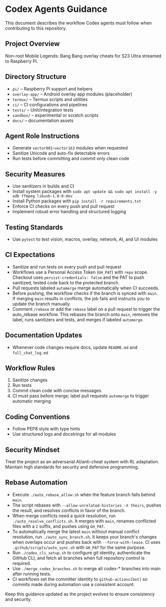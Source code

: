 # Codex Agents Guidance

This document describes the workflow Codex agents must follow when contributing to this repository.

## Project Overview
Non-root Mobile Legends: Bang Bang overlay cheats for S23 Ultra streamed to Raspberry Pi.

## Directory Structure
- `pi/` – Raspberry Pi support and helpers
- `overlay-app/` – Android overlay app modules (placeholder)
- `termux/` – Termux scripts and utilities
- `ci/` – CI configurations and pipelines
- `tests/` – Unit/integration tests
- `sandbox/` – experimental or scratch scripts
- `docs/` – documentation assets

## Agent Role Instructions
- Generate `vector001`–`vector163` modules when requested
- Sanitize Unicode and auto-fix detectable errors
- Run tests before committing and commit only clean code

## Security Measures
- Use sanitizers in builds and CI
- Install system packages with `sudo apt update && sudo apt install -y adb ffmpeg libusb-1.0-0-dev`
- Install Python packages with `pip install -r requirements.txt`
- Enforce CI checks on every push and pull request
- Implement robust error handling and structured logging

## Testing Standards
- Use `pytest` to test vision, macros, overlay, network, AI, and UI modules

## CI Expectations
- Sanitize and run tests on every push and pull request
- Workflows use a Personal Access Token (`GH_PAT`) with `repo` scope. Checkout uses `persist-credentials: false` and the PAT to push sanitized, tested code back to the protected branch.
- Pull requests labeled `automerge` merge automatically when CI succeeds.
- Before pushing, the workflow checks if the branch is synced with `main`. If merging `main` results in conflicts, the job fails and instructs you to update the branch manually.
- Comment `/rebase` or add the `rebase` label on a pull request to trigger the auto_rebase workflow. This rebases the branch onto `main`, removes the label, runs sanitizers and tests, and merges if labeled `automerge`.

## Documentation Updates
- Whenever code changes require docs, update `README.md` and `full_chat_log.md`

## Workflow Rules
1. Sanitize changes
2. Run tests
3. Commit clean code with concise messages
4. CI must pass before merge; label pull requests `automerge` to trigger automatic merging

## Coding Conventions
- Follow PEP8 style with type hints
- Use structured logs and docstrings for all modules

## Security Mindset
Treat the project as an adversarial AI/anti-cheat system with RL adaptation. Maintain high standards for security and defensive programming.

## Rebase Automation
- Execute `./auto_rebase_allow.sh` when the feature branch falls behind `main`.
- The script rebases with `--allow-unrelated-histories -X theirs`, pushes the result, and resolves conflicts in favor of the branch.
- When merge conflicts need a quick resolution, run `./auto_resolve_conflicts.sh`. It merges with `main`, renames conflicted files with a `2` suffix, and pushes using `GH_PAT`.
- To automatically merge the latest `main` without manual conflict resolution, run `./auto_sync_branch.sh`. It keeps your branch's changes when overlaps occur and pushes back with `--force-with-lease`. CI uses `.github/scripts/auto_sync.sh` with `GH_PAT` for the same purpose.
- Run `./codex_cli_setup.sh` to configure git identity, authenticate the GitHub CLI, and fetch all branches when full repository control is required.
- Use `./merge_codex_branches.sh` to merge all codex-* branches into main after running tests.
- CI workflows set the committer identity to `github-actions[bot]` so commits made during automation use a consistent account.

Keep this guidance updated as the project evolves to ensure consistency and security.
